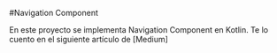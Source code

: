 #Navigation Component

En este proyecto se implementa Navigation Component en Kotlin. Te lo cuento en el siguiente artículo de [Medium]
